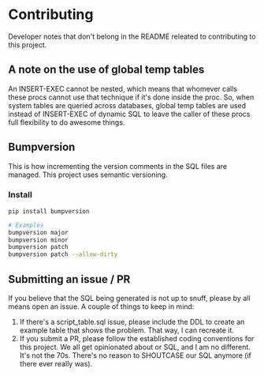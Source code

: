 # Contributing

Developer notes that don't belong in the README releated to contributing to this
project.

## A note on the use of global temp tables

An INSERT-EXEC cannot be nested, which means that whomever calls these procs
cannot use that technique if it's done inside the proc. So, when system tables
are queried across databases, global temp tables are used instead of INSERT-EXEC
of dynamic SQL to leave the caller of these procs full flexibility to do awesome
things.

## Bumpversion

This is how incrementing the version comments in the SQL files are managed. This
project uses semantic versioning.

### Install

`pip install bumpversion`

```bash
# Examples
bumpversion major
bumpversion minor
bumpversion patch
bumpversion patch --allow-dirty
```

## Submitting an issue / PR

If you believe that the SQL being generated is not up to snuff, please by all
means open an issue. A couple of things to keep in mind:

1. If there's a script_table.sql issue, please include the DDL to create an
   example table that shows the problem. That way, I can recreate it.
2. If you submit a PR, please follow the established coding conventions for
   this project. We all get opinionated about or SQL, and I am no different. It's
   not the 70s. There's no reason to SHOUTCASE our SQL anymore (if there ever
   really was).
